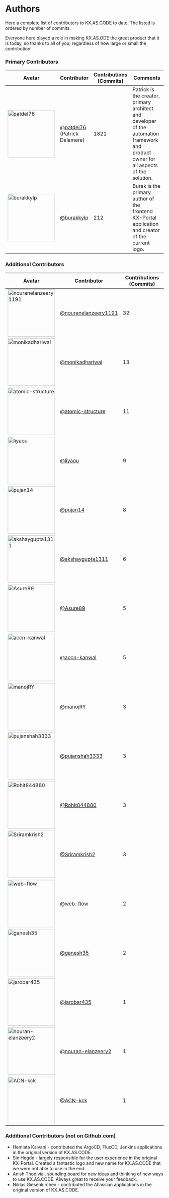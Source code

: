 # Authors

Here a complete list of contributors to KX.AS.CODE to date.
The listed is ordered by number of commits. 

Everyone here played a role in making KX.AS.ODE the great product that it is today, so thanks to all of you, regardless of how large or small the contribution!

### Primary Contributors

| Avatar | Contributor | Contributions (Commits) | Comments |
---------|-------------|---------------|---------------|
|  <img alt="patdel76" src="https://avatars.githubusercontent.com/u/8320300?v=4" width="150"> | [@patdel76](src="https://github.com/patdel76) <br />(Patrick Delamere) | 1821 | Patrick is the creator, primary architect and developer of the automation framework and product owner for all aspects of the solution. |
|  <img alt="burakkylp" src="https://avatars.githubusercontent.com/u/35352534?v=4" width="150"> | [@burakkylp](src="https://github.com/burakkylp) | 212 | Burak is the primary author of the frontend KX-Portal application and creator of the current logo. |

### Additional Contributors

| Avatar | Contributor | Contributions (Commits) |
---------|-------------|---------------|
|  <img alt="nouranelanzeery1191" src="https://avatars.githubusercontent.com/u/47716008?v=4" width="150"> | [@nouranelanzeery1191](src="https://github.com/nouranelanzeery1191) | 32 |
|  <img alt="monikadhariwal" src="https://avatars.githubusercontent.com/u/76562473?v=4" width="150"> | [@monikadhariwal](src="https://github.com/monikadhariwal) | 13 |
|  <img alt="atomic-structure" src="https://avatars.githubusercontent.com/u/30082263?v=4" width="150"> | [@atomic-structure](src="https://github.com/atomic-structure) | 11 |
|  <img alt="liyaou" src="https://avatars.githubusercontent.com/u/20336951?v=4" width="150"> | [@liyaou](https://github.com/liyaou) | 9 |
|  <img alt="pujan14" src="https://avatars.githubusercontent.com/u/8578303?v=4" width="150"> | [@pujan14](src="https://github.com/pujan14) | 8 |
|  <img alt="akshaygupta1311" src="https://avatars.githubusercontent.com/u/43351926?v=4" width="150"> | [@akshaygupta1311](src="https://github.com/akshaygupta1311) | 6 |
|  <img alt="Asure89" src="https://avatars.githubusercontent.com/u/20336951?v=4" width="150"> | [@Asure89](src="https://github.com/Asure89) | 5 |
|  <img alt="accn-kanwal" src="https://avatars.githubusercontent.com/u/63425773?v=4" width="150"> | [@accn-kanwal](src="https://github.com/accn-kanwal) | 5 |
|  <img alt="manojRY" src="https://avatars.githubusercontent.com/u/16360625?v=4" width="150"> | [@manojRY](src="https://github.com/manojRY) | 3 |
|  <img alt="pujanshah3333" src="https://avatars.githubusercontent.com/u/71491747?v=4" width="150"> | [@pujanshah3333](src="https://github.com/pujanshah3333) | 3 |
|  <img alt="Rohit844880" src="https://avatars.githubusercontent.com/u/49117524?v=4" width="150"> | [@Rohit844880](src="https://github.com/Rohit844880) | 3 |
|  <img alt="Sriramkrish2" src="https://avatars.githubusercontent.com/u/55122504?v=4" width="150"> | [@Sriramkrish2](src="https://github.com/Sriramkrish2) | 3 |
|  <img alt="web-flow" src="https://avatars.githubusercontent.com/u/19864447?v=4" width="150"> | [@web-flow](src="https://github.com/web-flow) | 2 |
|  <img alt="ganesh35" src="https://avatars.githubusercontent.com/u/6005210?v=4" width="150"> | [@ganesh35](src="https://github.com/ganesh35) | 2 |
|  <img alt="jarobar435" src="https://avatars.githubusercontent.com/u/14972707?v=4" width="150"> | [@jarobar435](src="https://github.com/jarobar435) | 1 |
|  <img alt="nouran-elanzeery2" src="https://avatars.githubusercontent.com/u/50950422?v=4" width="150"> | [@nouran-elanzeery2](src="https://github.com/nouran-elanzeery2) | 1 |
|  <img alt="ACN-kck" src="https://avatars.githubusercontent.com/u/16131873?v=4" width="150"> | [@ACN-kck](src="https://github.com/ACN-kck) | 1 |

### Additional Contributors (not on Github.com)

- Hemlata Kalvani - contributed the ArgoCD, FluxCD, Jenkins applications in the original version of KX.AS.CODE. 
- Sin Hegde - largely responsible for the user experience in the original KX-Portal. Created a fantastic logo and new name for KX.AS.CODE that we were not able to use in the end.
- Anish Thodivial, sounding board for new ideas and thinking of new ways to use KX.AS.CODE. Always great to receive your feedback.
- Niklas Giesenkirchen - contributed the Atlassian applications in the original version of KX.AS.CODE.
